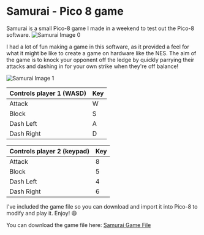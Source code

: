 # Samurai - Pico 8 game

 Samurai is a small Pico-8 game I made in a weekend to test out the Pico-8 software. 
![Samurai Image 0](https://github.com/JamieHyland1/Samurai/assets/15105021/94f96993-c6b9-4674-bd57-fec08b0feb5b)

I had a lot of fun making a game in this software, as it provided a feel for what it might be like to create a game on hardware like the NES. The aim of the game is to knock your opponent off the ledge by quickly parrying their attacks and dashing in for your own strike when they're off balance!


![Samurai Image 1](https://github.com/JamieHyland1/Samurai/assets/15105021/67a34866-ffdb-4fe6-91c4-a8a4572cb8f1)

| Controls player 1   (WASD)      | Key     |
|----------------|---------|
| Attack         | W       |
| Block          | S       |
| Dash Left      | A       |
| Dash Right     | D       |

| Controls player 2    (keypad)     | Key     |
|----------------|---------|
| Attack         | 8        |
| Block          | 5      |
| Dash Left      | 4       |
| Dash Right     | 6       |



I've included the game file so you can download and import it into Pico-8 to modify and play it. Enjoy! :smile:

You can download the game file here: [Samurai Game File](link_to_game_file)

